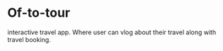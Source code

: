 # Of-to-tour
interactive travel app. Where user can vlog about their travel along with travel booking.
